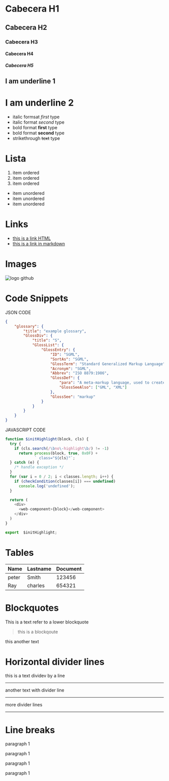# Cabecera H1
## Cabecera H2
### Cabecera H3
#### Cabecera H4
##### Cabecera H5

I am underline 1
----------------

I am underline 2
================

- italic formsat *first* type
- italic format _second_ type
- bold format **first** type
- bold format __second__ type
- strikethrough ~~text~~ type

# Lista
1. item ordered
2. item ordered
3. item ordered
- item unordered
- item unordered
- item unordered

# Links
- <a href="https://www.google.com">this is a link HTML</a>
- [this is a link in markdown](https://www.google.com)

# Images
![logo github](https://github.githubassets.com/images/modules/logos_page/GitHub-Mark.png)

# Code Snippets
JSON CODE
```JSON
{
    "glossary": {
        "title": "example glossary",
		"GlossDiv": {
            "title": "S",
			"GlossList": {
                "GlossEntry": {
                    "ID": "SGML",
					"SortAs": "SGML",
					"GlossTerm": "Standard Generalized Markup Language",
					"Acronym": "SGML",
					"Abbrev": "ISO 8879:1986",
					"GlossDef": {
                        "para": "A meta-markup language, used to create markup languages such as DocBook.",
						"GlossSeeAlso": ["GML", "XML"]
                    },
					"GlossSee": "markup"
                }
            }
        }
    }
}
```
JAVASCRIPT CODE
```Javascript
function $initHighlight(block, cls) {
  try {
    if (cls.search(/\bno\-highlight\b/) != -1)
      return process(block, true, 0x0F) +
             ` class="${cls}"`;
  } catch (e) {
    /* handle exception */
  }
  for (var i = 0 / 2; i < classes.length; i++) {
    if (checkCondition(classes[i]) === undefined)
      console.log('undefined');
  }

  return (
    <div>
      <web-component>{block}</web-component>
    </div>
  )
}

export  $initHighlight;
```

# Tables
| Name | Lastname | Document |
| ---- | -------- | -------- |
| peter | Smith | 123456 |
| Ray | charles | 654321 |

# Blockquotes

This is a text refer to a lower blockquote
> this is a blockqoute

this another text 

# Horizontal divider lines
this is a text dividev by a line

---
another text with divider line

***
more divider lines

___

# Line breaks

paragraph 1

paragraph 1

paragraph 1

paragraph 1